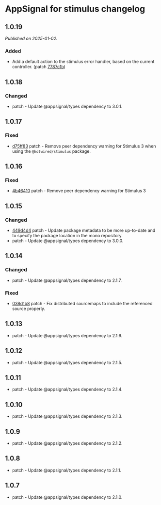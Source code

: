 # AppSignal for stimulus changelog

## 1.0.19

_Published on 2025-01-02._

### Added

- Add a default action to the stimulus error handler, based on the current controller. (patch [7787c1b](https://github.com/appsignal/appsignal-javascript/commit/7787c1ba2749bd7de03b66e74b772d6bd9f838b5))

## 1.0.18

### Changed

- patch - Update @appsignal/types dependency to 3.0.1.

## 1.0.17

### Fixed

- [d75ff83](https://github.com/appsignal/appsignal-javascript/commit/d75ff8388b8c48aab0e70a88cdd2050010803460) patch - Remove peer dependency warning for Stimulus 3 when using the `@hotwired/stimulus` package.

## 1.0.16

### Fixed

- [4b46410](https://github.com/appsignal/appsignal-javascript/commit/4b46410b4ec41fb97a445aa44768fc7db9d8b4ce) patch - Remove peer dependency warning for Stimulus 3

## 1.0.15

### Changed

- [449d4d4](https://github.com/appsignal/appsignal-javascript/commit/449d4d40381e7e6c13076732a8b4e7f65f94d5db) patch - Update package metadata to be more up-to-date and to specify the package location in the mono repository.
- patch - Update @appsignal/types dependency to 3.0.0.

## 1.0.14

### Changed

- patch - Update @appsignal/types dependency to 2.1.7.

### Fixed

- [038d1b8](https://github.com/appsignal/appsignal-javascript/commit/038d1b8beb4042b2610ee3db1c6b3bdb3c9e881f) patch - Fix distributed sourcemaps to include the referenced source properly.

## 1.0.13

- patch - Update @appsignal/types dependency to 2.1.6.

## 1.0.12

- patch - Update @appsignal/types dependency to 2.1.5.

## 1.0.11

- patch - Update @appsignal/types dependency to 2.1.4.

## 1.0.10

- patch - Update @appsignal/types dependency to 2.1.3.

## 1.0.9

- patch - Update @appsignal/types dependency to 2.1.2.

## 1.0.8

- patch - Update @appsignal/types dependency to 2.1.1.

## 1.0.7

- patch - Update @appsignal/types dependency to 2.1.0.
